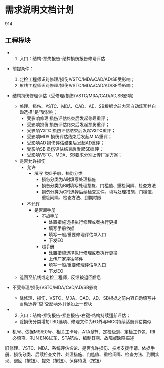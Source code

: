 # 需求说明文档计划

914

## 工程模块

+ 1. 入口：结构-损失报告-结构损伤报告修理评估

+ 前提条件：
  1. 定检工程师识别修理/损伤/VSTC/MDA/CAD/AD/SB受影响；
  2. 航线工程师识别修理/损伤/VSTC/MDA/CAD/AD/SB受影响；

+ 结构损伤修理评估（受修理/损伤/VSTC/MDA/CAD/AD/SB影响）
  + 修理、损伤、VSTC、MDA、CAD、AD、SB根据之前内容自动填写并自动选择“是“受影响；
    + 受影响修理 损伤评估结束后发起修理重评；
    + 受影响损伤 损伤评估结束后发起损伤重评；
    + 受影响VSTC 损伤评估结束后发起VSTC重评；
    + 受影响MDA 损伤评估结束后发起MDA重评；
    + 受影响AD 损伤评估结束后发起AD重评；
    + 受影响SB 损伤评估结束后发起SB重评；
    + 受影响VSTC、MDA、SB要求分别上传厂家方案；
  + 是否允许损伤
    + 允许
      + 填写 依据手册、损伤分类
        + 损伤分类为A时填写处理措施
        + 损伤分类为B时填写处理措施、门槛值、重检间隔、检查方法
        + 损伤分类为C时选择后续检查文件，填写处理措施、门槛值、重检间隔、检查方法、到期时限
    + 不允许
      + 是否超手册
        + 不超手册
          + 处置措施选择执行修理或者执行更换
          + 填写手册依据
          + 填写一般/重要修理评估单入口
          + 下发EO
        + 超手册
          + 处置措施选择执行修理或者执行更换
          + 上传厂家来往邮件
          + 填写一般/重要修理评估单入口
          + 下发EO
  + 退回至航线或定检工程师，反馈被退回信息

+ 不受修理/损伤/VSTC/MDA/CAD/AD/SB影响

  + 除修理、损伤、VSTC、MDA、CAD、AD、SB根据之前内容自动填写并自动选择“否“受影响外其他如上一模块

+ 2. 入口：结构-损伤报告-损伤报告-右键-结构持续适航评估；

  - 除损伤分类增加TBD选项、修理文件为EO外与MCC持续适航评估类似

+ 机号、依据MS/EO号、相关工卡号、ATA章节、定检级别、定检工作包、RII必填项、RUN ENG试车、STA航站、编制日期、故障或缺陷描述

旧修理、VSTC、MDA、系统评估结论、是否允许损伤、技术支援申请、依据手册、损伤分类、后续检查文件、处理措施、门槛值、重检间隔、检查方法、到期实现、退回（按钮）、提交（按钮）、保存待发（按钮）